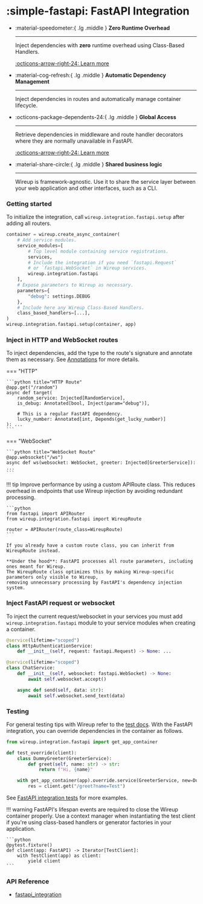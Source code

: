 # :simple-fastapi: FastAPI Integration

<div class="grid cards annotate" markdown>

-   :material-speedometer:{ .lg .middle } __Zero Runtime Overhead__

    ---

    Inject dependencies with __zero__ runtime overhead using Class-Based Handlers.

    [:octicons-arrow-right-24: Learn more](class_based_handlers.md)


-   :material-cog-refresh:{ .lg .middle } __Automatic Dependency Management__

    ---

    Inject dependencies in routes and automatically manage container lifecycle.



-   :octicons-package-dependents-24:{ .lg .middle } __Global Access__

    ---

    Retrieve dependencies in middleware and route handler decorators where they are normally unavailable in FastAPI.

    [:octicons-arrow-right-24: Learn more](direct_container_access.md#middleware-mode-middleware_modetrue)

-   :material-share-circle:{ .lg .middle } __Shared business logic__

    ---

    Wireup is framework-agnostic. Use it to share the service layer between your web application and other interfaces, such as a CLI.
</div>

### Getting started

To initialize the integration, call `wireup.integration.fastapi.setup` after adding all routers.

```python
container = wireup.create_async_container(
    # Add service modules.
    service_modules=[
        # Top level module containing service registrations.
        services,
        # Include the integration if you need `fastapi.Request`
        # or `fastapi.WebSocket` in Wireup services.
        wireup.integration.fastapi
    ],
    # Expose parameters to Wireup as necessary. 
    parameters={
        "debug": settings.DEBUG
    },
    # Include here any Wireup Class-Based Handlers.
    class_based_handlers=[...],
)
wireup.integration.fastapi.setup(container, app)
```

### Inject in HTTP and WebSocket routes

To inject dependencies, add the type to the route's signature and annotate them as necessary.
See [Annotations](../../annotations.md) for more details.

=== "HTTP"

    ```python title="HTTP Route"
    @app.get("/random")
    async def target(
        random_service: Injected[RandomService],
        is_debug: Annotated[bool, Inject(param="debug")],

        # This is a regular FastAPI dependency.
        lucky_number: Annotated[int, Depends(get_lucky_number)]
    ): ...
    ```
=== "WebSocket"

    ```python title="WebSocket Route"
    @app.websocket("/ws")
    async def ws(websocket: WebSocket, greeter: Injected[GreeterService]): ...
    ```

!!! tip
    Improve performance by using a custom APIRoute class. 
    This reduces overhead in endpoints that use Wireup injection by avoiding redundant processing.

    ```python
    from fastapi import APIRouter
    from wireup.integration.fastapi import WireupRoute

    router = APIRouter(route_class=WireupRoute)
    ```

    If you already have a custom route class, you can inherit from WireupRoute instead.

    **Under the hood**: FastAPI processes all route parameters, including ones meant for Wireup. 
    The WireupRoute class optimizes this by making Wireup-specific parameters only visible to Wireup, 
    removing unnecessary processing by FastAPI's dependency injection system.


### Inject FastAPI request or websocket

To inject the current request/websocket in your services you must add `wireup.integration.fastapi` 
module to your service modules when creating a container.

```python
@service(lifetime="scoped")
class HttpAuthenticationService:
    def __init__(self, request: fastapi.Request) -> None: ...
```

```python
@service(lifetime="scoped")
class ChatService:
    def __init__(self, websocket: fastapi.WebSocket) -> None:
        await self.websocket.accept()

    async def send(self, data: str):
        await self.websocket.send_text(data)
```


### Testing

For general testing tips with Wireup refer to the [test docs](../../testing.md). 
With the FastAPI integration, you can override dependencies in the container as follows.

```python title="test_thing.py"
from wireup.integration.fastapi import get_app_container

def test_override(client):
    class DummyGreeter(GreeterService):
        def greet(self, name: str) -> str:
            return f"Hi, {name}"

    with get_app_container(app).override.service(GreeterService, new=DummyGreeter()):
        res = client.get("/greet?name=Test")
```

See [FastAPI integration tests](https://github.com/maldoinc/wireup/blob/master/test/integration/test_fastapi_integration.py)
for more examples.

!!! warning
    FastAPI's lifespan events are required to close the Wireup container properly. 
    Use a context manager when instantiating the test client if you're using class-based handlers or generator
    factories in your application.

    ```python
    @pytest.fixture()
    def client(app: FastAPI) -> Iterator[TestClient]:
        with TestClient(app) as client:
            yield client
    ```

### API Reference

* [fastapi_integration](../../class/fastapi_integration.md)
